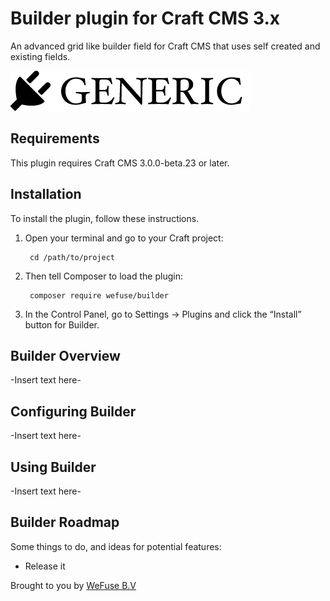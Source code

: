 # Builder plugin for Craft CMS 3.x

An advanced grid like builder field for Craft CMS that uses self created and existing fields.

![Screenshot](packages/resources/img/plugin-logo.png)

## Requirements

This plugin requires Craft CMS 3.0.0-beta.23 or later.

## Installation

To install the plugin, follow these instructions.

1. Open your terminal and go to your Craft project:

        cd /path/to/project

2. Then tell Composer to load the plugin:

        composer require wefuse/builder

3. In the Control Panel, go to Settings → Plugins and click the “Install” button for Builder.

## Builder Overview

-Insert text here-

## Configuring Builder

-Insert text here-

## Using Builder

-Insert text here-

## Builder Roadmap

Some things to do, and ideas for potential features:

* Release it

Brought to you by [WeFuse B.V](https://www.wefuse.com)

